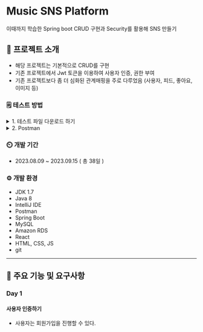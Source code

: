 # Music SNS Platform
이때까지 학습한 Spring boot CRUD 구현과 Security를 활용해 SNS 만들기

## 📂   프로젝트 소개
- 해당 프로젝트는 기본적으로 CRUD를 구현
- 기존 프로젝트에서 Jwt 토큰을 이용하여 사용자 인증, 권한 부여
- 기존 프로젝트보다 좀 더 심화된 관계매핑을 주로 다루었음 (사용자, 피드, 좋아요, 이미지 등)




### 🗒️  테스트 방법
<details>
<summary>1. 테스트 파일 다운로드 하기</summary>  

- 해당 레포지토리에 있는 자바 프로젝트 파일 ( main branch )과 함께 첨부된 POSTMAN COLLECTION 파일을 다운로드

</details>

<details>
<summary>2. Postman </summary>  

  
### <div> - 권한 테스트 시아래와 같이 설정된 토큰을 따로 발급 받아야 함 </div> ###
- 모든 테스트는 Jwt를 먼저 발급 받은 후 진행되어야 한다. (/token/issue)
- CRUD 같은 경우 모든 테스트는 Jwt 발급 후 Article 생성 후 진행되어야 한다.


# 채팅
- 채팅방 생성 : `POST/chat/rooms` / response: `{"id": 3,"roomName": "room1","userCount": 0,"imageUrl": "이미지 url"}`
<img width="853" alt="image" src="https://github.com/likelion-backend-5th/MiniProject_Basic_kimhyeonjeong/assets/128394219/602119ec-5cc5-4fec-b268-96ac1a5a0002">

- 채팅방 리스트 조회 : `GET/chat/rooms` / response: `{"id":"1","roomName":"name"}`
<img width="855" alt="image" src="https://github.com/likelion-backend-5th/MiniProject_Basic_kimhyeonjeong/assets/128394219/351d6684-cea7-4f3e-9590-734a7eef87ea">

- 유저 정보 불러오기 : `GET /chat/userInfo` / response : `{ "username": "","nickname": "","profileImage": ""}`
<img width="853" alt="image" src="https://github.com/likelion-backend-5th/MiniProject_Basic_kimhyeonjeong/assets/128394219/3b7b5741-15f8-47ec-931b-040566d28348">

- 채팅방 미디어 파일 전송하기 : `POST /chat/image` / response : 
  - (+ Multipartfile로 받은 파일 저장 후 이미지 url 생성 및 반환 하는 역할)
<img width="852" alt="image" src="https://github.com/likelion-backend-5th/MiniProject_Basic_kimhyeonjeong/assets/128394219/94bc2028-6f29-4952-9ac1-5de6dec789d5">

- 인원수 조회 (채팅방 정보 Dto) : `GET/chat/rooms` / response: `{"id":"1","roomName":"name","userCount":2,"imageUrl":"url"}`
<img width="858" alt="image" src="https://github.com/likelion-backend-5th/MiniProject_Basic_kimhyeonjeong/assets/128394219/f3449adc-dee2-41d9-a42a-35ab4fb337e2">


- 메세지 보내기 : `/app/chat/messsage`(@MessageMapping("/chat/message"))
- 소켓 연결 끊기 (채팅방 나가기) : `app/chat/eixt` (@MessageMapping("/chat/exit"))
- 채팅방 입장 : `/chat/room/enter/{roomId}`
- 채팅방 입장 메세지 : `/app/chat/enter`(@MessageMapping("/chat/enter"))





# 피드
- 피드 생성 : `POST/feed/add`
- ![image](https://github.com/likelion-backend-5th/Final_Project_15team/assets/72905123/41cdcb80-d919-4166-b308-d78b99c121e8)
- dto
- {"title": "title", "content": "test"}
- hashtag
- #hash #test

- 피드 목록 : `GET/feed`
- 피드 상세 : `GET/feed/{feedId}`
- 피드 수정 : `PUT/feed/{feedId}`
- dto
- {"title": "titlEdit", "content": "editTest"}
- hashtag
- #hash #test2

- 피드 삭제 : `DELETE/feed/{feedId}`
  
- 댓글 생성 : `POST/comment/{feedId}`
  {
    "content": "test"
  }
- 댓글 불러오기(오류, 피드엔티티에 댓글 항목 있어서 피드 불러오기도 오류 발생) : `GET/comment/{feedId}`
- 댓글 수정 : `PUT/comment/{feedId}/{commentId}`
  {
    "content": "edit"
  }
- 댓글 삭제 : `DELETE/comment/{feedId}/{commentId}`

- 해시태그 검색 : `GET/feed/hashSearch`
- ![image](https://github.com/likelion-backend-5th/Final_Project_15team/assets/72905123/7de720ee-2a05-4d0c-8885-181cbd20d5b4)

- 좋아요/좋아요 취소 : `POST/{feedId}/like`
- 좋아요 개수 : `GET/{feedId}/like`


# 뮤직플레이어
- 음악 검색
  ![제목 없음](https://github.com/likelion-backend-5th/Final_Project_15team/assets/109780232/560c90ed-5daa-419f-b989-02c81433a7dd)
  
  "title":"[최초 공개] DK (디셈버) - 心 (심)"
  "imageUrlPath":"https://i.ytimg.com/vi/OMjDI2NqQ9M/default.jpg"
  "videoId":"https://www.youtube.com/watch?v=OMjDI2NqQ9M"
  "artist":"방구석 캐스팅","musicTime":"4:17"
  
  의 형태로 리턴되게 됩니다.
  
  ![제목 없음](https://github.com/likelion-backend-5th/Final_Project_15team/assets/109780232/3e43a051-0840-4c70-a73a-6803704a763c)
  
  dto의 타입은 다음과 같습니다.

- 검색한 음악 재생
  ![제목 없음](https://github.com/likelion-backend-5th/Final_Project_15team/assets/109780232/9f0e5d61-b11f-4280-8dbc-34b9b05ef780)
  
  /search/{musicId}/playmusic
  musicId는 검색한 리스트의 순서를 의미합니다.
  
  ![제목 없음](https://github.com/likelion-backend-5th/Final_Project_15team/assets/109780232/4e46ddee-f42d-497a-a584-86c061a51300)
  
  음악 url을 보내줄수 있으며, 위에서 검색할때 나온 title, artist , musicTime, imageUrl을 모두 보낼 수 있으며, 필요한 정보가 있다면 추가 개발 하도록 하겠습니다.


# 플레이리스트

- 검색한 음악 플레이 리스트 추가
  
  ![제목 없음](https://github.com/likelion-backend-5th/Final_Project_15team/assets/109780232/73d4903f-a467-468a-ab83-3942e8adb4b3)
  
  search/{musicId}/{playListName}/add
  
  음악을 {playListName}이라는 플레이 리스트에 저장합니다. 플레이 리스트가 이미 존재한다면 추가를 하고, 없다면 새롭게 만듭니다.

  ![제목 없음](https://github.com/likelion-backend-5th/Final_Project_15team/assets/109780232/0483a0cb-89b1-42ef-a7f2-8b9d787f03ea)

- 내 플레이  리스트 조회
  
  ![제목 없음](https://github.com/likelion-backend-5th/Final_Project_15team/assets/109780232/27664767-cc8f-4c08-a40c-74ffc809f10d)

  내 모든 플레이리스트들을 조회합니다.
  
- 나의 특정 플레이 리스트 조회

  ![제목 없음](https://github.com/likelion-backend-5th/Final_Project_15team/assets/109780232/bba74f95-d3d9-4400-945a-c6ec8a47fda6)

  youtube/myplaylist/{playlistname}
  
  나의 특정 플레이리스트를 조회합니다.

  playlistname에 조회하고자 하는 플레이리스트의 이름을 넣으면 됩니다.


  

  


# 마이페이지
- 회원가입
- Post http://localhost:8080/users/register

params에 key랑 value 입력 (회원가입정보)
![image](https://github.com/likelion-backend-5th/Final_Project_15team/assets/103910358/5c5423ea-0968-497c-bc1d-7fde707e2ba5)

- 로그인
- Post http://localhost:8080/users/login

body raw json username, password 입력하면 토큰 나옴
![image](https://github.com/likelion-backend-5th/Final_Project_15team/assets/103910358/02ed8961-9f5b-4f7e-81a2-83f60789e5db)

- 토큰 검증 후 유저 데이터 전달
- Post http://localhost:8080/users/secure-resource

Authorization Bearer Token 토큰 입력
![image](https://github.com/likelion-backend-5th/Final_Project_15team/assets/103910358/b96f9952-98d1-4abb-8557-29777b31b695)

- 팔로우
- Put http://localhost:8080/users/mypage/{username}/follow

auth bearer token 에서 토큰 입력 후 username에 팔로우 할 아이디 적으면 됨
![image](https://github.com/likelion-backend-5th/Final_Project_15team/assets/103910358/fe52d3ba-a5f3-47a5-81cf-81a0b86450b6)

- 팔로우리스트
- Get http://localhost:8080/users/mypage/{username}/follow

auth bearer token 에서 토큰 입력 후 username에는 팔로우 리스트 보고싶은 아이디 적으면 됨
![image](https://github.com/likelion-backend-5th/Final_Project_15team/assets/103910358/087790b6-5e26-4c10-9c35-00c25fbfb98b)

- 마이페이지
- Get http://localhost:8080/users/mypage/{username}

auth bearer token 에서 토큰 입력
![image](https://github.com/likelion-backend-5th/Final_Project_15team/assets/103910358/f7d67d8e-ee9c-45b8-a7dc-31bc6b38b900)

- 프로필
- Get http://localhost:8080/users/mypage/{username}/profile

auth bearer token 에서 토큰 입력
![image](https://github.com/likelion-backend-5th/Final_Project_15team/assets/103910358/813519eb-9fac-47ae-9c76-fa6a462abbc8)

- 프로필 이미지
- Put http://localhost:8080/users/mypage/profile/imgupload

Params key: nickname, introduction value: 입력, auth bearer token 에서 토큰 입력, body form-data key: image (file) value: 파일찾기
![image](https://github.com/likelion-backend-5th/Final_Project_15team/assets/103910358/47e32cf8-4394-41cf-b504-813ddf1cd943)

![image](https://github.com/likelion-backend-5th/Final_Project_15team/assets/103910358/281fad83-bf83-4ffd-9289-43d7319b87b5)


</details>


### ⏲️  개발 기간
- 2023.08.09 ~ 2023.09.15 ( 총 38일 )


### ⚙️  개발 환경 
- JDK 1.7
- Java 8
- IntelliJ IDE
- Postman
- Spring Boot
- MySQL
- Amazon RDS
- React
- HTML, CSS, JS
- git
  

-------------
## 📍 주요 기능 및 요구사항
### Day 1
#### 사용자 인증하기
- 사용자는 회원가입을 진행할 수 있다.

